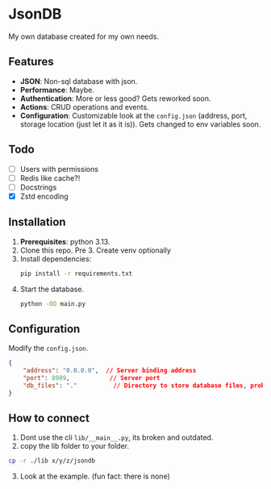 # JsonDB

My own database created for my own needs.

## Features

- **JSON**: Non-sql database with json.
- **Performance**: Maybe.
- **Authentication**: More or less good? Gets reworked soon.
- **Actions**: CRUD operations and events.
- **Configuration**: Customizable look at the `config.json` (address, port, storage location (just let it as it is)). Gets changed to env variables soon.

## Todo

* [ ] Users with permissions
* [ ] Redis like cache?!
* [ ] Docstrings
* [X] Zstd encoding

## Installation

1. **Prerequisites**: python 3.13.
2. Clone this repo.
Pre 3. Create venv optionally
3. Install dependencies:
   ```bash
   pip install -r requirements.txt
   ```
4. Start the database.
   ```bash
   python -OO main.py
   ```

## Configuration

Modify the `config.json`.

```json
{
    "address": "0.0.0.0",  // Server binding address
    "port": 8989,           // Server port
    "db_files": "."          // Directory to store database files, prob gets changed in future
}
```

## How to connect

1. Dont use the cli `lib/__main__.py`, its broken and outdated.
2. copy the lib folder to your folder.
```bash
cp -r ./lib x/y/z/jsondb
```
3. Look at the example. (fun fact: there is none)
